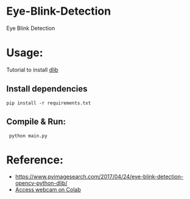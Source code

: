 # Eye-Blink-Detection
Eye Blink Detection 

# Usage: 
Tutorial to install [dlib](https://www.pyimagesearch.com/2017/03/27/how-to-install-dlib/)  

## Install dependencies 
`
    pip install -r requirements.txt
`

## Compile & Run: 
` 
    python main.py
`


# Reference: 
* https://www.pyimagesearch.com/2017/04/24/eye-blink-detection-opencv-python-dlib/
* [Access webcam on Colab](https://colab.research.google.com/notebooks/snippets/advanced_outputs.ipynb#scrollTo=buJCl90WhNfq)